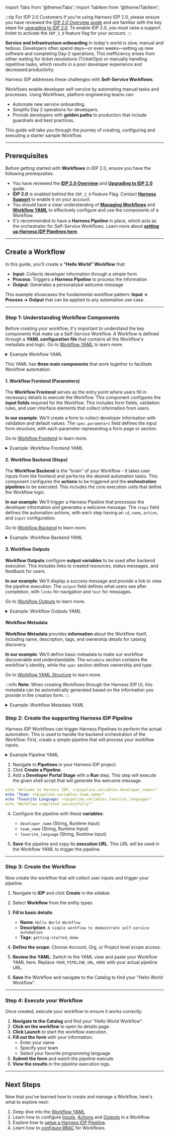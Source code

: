 import Tabs from '@theme/Tabs';
import TabItem from '@theme/TabItem';

:::tip For IDP 2.0 Customers
If you're using Harness IDP 2.0, please ensure you have reviewed the [IDP 2.0 Overview guide](/docs/internal-developer-portal/idp-2o-overview/2-0-overview-and-upgrade-path.md) and are familiar with the key steps for [upgrading to IDP 2.0](/docs/internal-developer-portal/idp-2o-overview/migrating-idp-2o.md). To enable IDP 2.0, you must raise a support ticket to activate the `IDP_2_0` feature flag for your account.
:::

**Service and Infrastructure onboarding** in today's world is slow, manual and tedious. Developers often spend days—or even weeks—setting up new software and completing Day-2 operations. This inefficiency arises from either waiting for ticket resolutions (TicketOps) or manually handling repetitive tasks, which results in a poor developer experience and decreased productivity.

Harness IDP addresses these challenges with **Self-Service Workflows**.

Workflows enable developer self-service by automating manual tasks and processes. Using Workflows, platform engineering teams can:
- Automate new service onboarding.
- Simplify Day 2 operations for developers.
- Provide developers with **golden paths** to production that include guardrails and best practices.

This guide will take you through the journey of creating, configuring and executing a starter sample Workflow.

---

## Prerequisites

Before getting started with **Workflows** in IDP 2.0, ensure you have the following prerequisites: 
* You have reviewed the **[IDP 2.0 Overview](/docs/internal-developer-portal/idp-2o-overview/2-0-overview-and-upgrade-path.md)** and **[Upgrading to IDP 2.0](/docs/internal-developer-portal/idp-2o-overview/migrating-idp-2o.md)** guide. 
* **IDP 2.0** is enabled behind the `IDP_2_0` Feature Flag. Contact **[Harness Support](https://support.harness.io)** to enable it on your account.
* You should have a clear understanding of **[Managing Workflows](/docs/internal-developer-portal/flows/manage-workflow-2o.md)** and **[Workflow YAML](/docs/internal-developer-portal/flows/worflowyaml.md)** to effectively configure and use the components of a Workflow.
* It's recommended to have a **Harness Pipeline** in place, which acts as the orchestrator for Self-Service Workflows.
  Learn more about **[setting up Harness IDP Pipelines here](/docs/internal-developer-portal/flows/harness-pipeline.md)**.

---

## Create a Workflow

In this guide, you'll create a **"Hello World" Workflow** that:
- **Input**: Collects developer information through a simple form
- **Process**: Triggers a **Harness Pipeline** to process the information
- **Output**: Generates a personalized welcome message

This example showcases the fundamental workflow pattern: **Input → Process → Output** that can be applied to any automation use case.

---

### Step 1: Understanding Workflow Components

Before creating your workflow, it's important to understand the key components that make up a Self-Service Workflow. A Workflow is defined through a **YAML configuration file** that contains all the Workflow's metadata and logic. Go to [Workflow YAML](/docs/internal-developer-portal/flows/worflowyaml.md) to learn more.

<details>
<summary>Example Workflow YAML</summary>

```yaml
apiVersion: scaffolder.backstage.io/v1beta3
kind: Template
metadata:
  name: hello-world-workflow
  title: Hello World Workflow
  description: A simple workflow to demonstrate self-service automation
  tags:
    - getting-started
    - demo
spec:
  owner: platform-team
  type: service
  
  # Frontend: Input form configuration
  parameters:
    - title: Developer Information
      description: Tell us about yourself
      type: object
      required:
        - developer_name
        - team_name
      properties:
        developer_name:
          title: Your Name
          type: string
          description: Enter your full name
        team_name:
          title: Your Team
          type: string
          description: Which team do you belong to?
        favorite_language:
          title: Favorite Programming Language
          type: string
          enum:
            - JavaScript
            - Python
            - Java
            - Go
            - Other
          default: JavaScript
        token:
          title: Harness Token
          type: string
          ui:widget: password
          ui:field: HarnessAuthToken

  # Backend: Automation steps
  steps:
    - id: trigger
      name: Trigger Welcome Pipeline
      action: trigger:harness-custom-pipeline
      input:
        url: "YOUR_PIPELINE_URL_HERE"
        inputset:
          developer_name: ${{ parameters.developer_name }}
          team_name: ${{ parameters.team_name }}
          favorite_language: ${{ parameters.favorite_language }}
        apikey: ${{ parameters.token }}

  # Outputs: User feedback and results
  output:
    links:
      - title: View Pipeline Execution
        url: ${{ steps.trigger.output.PipelineUrl }}
    text:
      - title: Success!
        content: |
          Welcome! Your workflow completed successfully.
          
          This demonstrates how Self-Service Workflows can:
          - Collect input from developers
          - Process that input automatically
          - Provide immediate feedback
```

</details>

This YAML has **three main components** that work together to facilitate Workflow automation:

#### **1. Workflow Frontend (Parameters)**
The **Workflow Frontend** serves as the entry point where users fill in necessary details to execute the Workflow. This component configures the **input fields** required for the Workflow. This includes form fields, validation rules, and user interface elements that collect information from users. 

**In our example**: We'll create a form to collect developer information with validation and default values. The `spec.parameters` field defines the input form structure, with each parameter representing a form page or section.

Go to [Workflow Frontend](/docs/internal-developer-portal/flows/worflowyaml#workflow-frontend) to learn more.


<details>
<summary>Example: Workflow Frontend YAML</summary>

```yaml
spec:
  parameters:
    - title: Developer Information
      description: Tell us about yourself
      type: object
      required:
        - developer_name
        - team_name
      properties:
        developer_name:
          title: Your Name
          type: string
          description: Enter your full name
        team_name:
          title: Your Team
          type: string
          description: Which team do you belong to?
        favorite_language:
          title: Favorite Programming Language
          type: string
          enum:
            - JavaScript
            - Python
            - Java
            - Go
            - Other
          default: JavaScript
```
</details>

#### **2. Workflow Backend (Steps)**
The **Workflow Backend** is the "brain" of your Workflow - it takes user inputs from the frontend and performs the desired automation tasks. This component configures the **actions** to be triggered and the **orchestration pipelines** to be executed. This includes the core execution units that define the Workflow logic.

**In our example**: We'll trigger a Harness Pipeline that processes the developer information and generates a welcome message. The `steps` field defines the automation actions, with each step having an `id`, `name`, `action`, and `input` configuration.

Go to [Workflow Backend](/docs/internal-developer-portal/flows/worflowyaml#workflow-backend) to learn more.

<details>
<summary>Example: Workflow Backend YAML</summary>

```yaml
steps:
  - id: trigger-pipeline
    name: Trigger Welcome Pipeline
    action: trigger:harness-custom-pipeline
    input:
      url: "YOUR_PIPELINE_URL_HERE"
      inputset:
        developer_name: ${{ parameters.developer_name }}
        team_name: ${{ parameters.team_name }}
        favorite_language: ${{ parameters.favorite_language }}
      apikey: ${{ parameters.token }}
```
</details>

#### **3. Workflow Outputs**
**Workflow Outputs** configure **output variables** to be used after backend execution. This includes links to created resources, status messages, and feedback for users.

**In our example**: We'll display a success message and provide a link to view the pipeline execution. The `output` field defines what users see after completion, with `links` for navigation and `text` for messages.

Go to [Workflow Outputs](/docs/internal-developer-portal/flows/worflowyaml#workflow-outputs) to learn more.

<details>
<summary>Example: Workflow Outputs YAML</summary>

```yaml
output:
  links:
    - title: View Pipeline Execution
      url: ${{ steps.trigger.output.PipelineUrl }}
  text:
    - title: Success!
      content: |
        Welcome! Your workflow completed successfully.
        
        This demonstrates how Self-Service Workflows can:
        - Collect input from developers
        - Process that input automatically
        - Provide immediate feedback
```
</details>

#### **Workflow Metadata**
**Workflow Metadata** provides **information** about the Workflow itself, including name, description, tags, and ownership details for catalog discovery.

**In our example**: We'll define basic metadata to make our workflow discoverable and understandable. The `metadata` section contains the workflow's identity, while the `spec` section defines ownership and type.

Go to [Workflow YAML Structure](/docs/internal-developer-portal/flows/worflowyaml) to learn more.

:::info
**Note:** When creating Workflows through the Harness IDP UI, this metadata can be automatically generated based on the information you provide in the creation form.
:::

<details>
<summary>Example: Workflow Metadata YAML</summary>

```yaml
apiVersion: scaffolder.backstage.io/v1beta3
kind: Template
metadata:
  name: hello-world-workflow
  title: Hello World Workflow
  description: A simple workflow to demonstrate self-service automation
  tags:
    - getting-started
    - demo
spec:
  owner: platform-team
  type: service
```
</details>

### Step 2: Create the supporting Harness IDP Pipeline

Harness IDP Workflows can trigger Harness Pipelines to perform the actual automation. This is used to handle the backend orchestration of the Workflow. First, create a simple pipeline that will process your workflow inputs.

<details>
<summary>Example Pipeline YAML</summary>

```yaml
pipeline:
  name: hello-world-pipeline
  identifier: helloworldpipeline
  projectIdentifier: <PROJECT-IDENTIFIER>
  orgIdentifier: <ORG-IDENTIFIER>
  tags: {}
  stages:
    - stage:
        name: idp-hello-world
        identifier: idphelloworld
        type: IDP
        spec:
          execution:
            steps:
              - step:
                  type: Run
                  name: Hello-World
                  identifier: HelloWorld
                  spec:
                    connectorRef: account.harnessImage
                    image: node:18
                    shell: Sh
                    command: |-
                      echo "Welcome to Harness IDP, <+pipeline.variables.developer_name>!"
                      echo "Team: <+pipeline.variables.team_name>"
                      echo "Favorite Language: <+pipeline.variables.favorite_language>"
                      echo "Workflow completed successfully!"
          platform:
            os: Linux
            arch: Arm64
          runtime:
            type: Cloud
            spec: {}
        tags: {}
  variables:
    - name: developer_name
      type: String
      required: true
      value: <+input>
    - name: team_name
      type: String
      required: true
      value: <+input>
    - name: favorite_language
      type: String
      required: true
      value: <+input>

```
</details>

<Tabs>
<TabItem value="Interactive Guide">

<DocVideo src="https://app.tango.us/app/embed/f5770ad2-527c-4a02-a2ec-da4f1537a80a" title="Create the supporting Harness IDP Pipeline" />

</TabItem>
<TabItem value="Step-by-Step">

1. Navigate to **Pipelines** in your Harness IDP project.
2. Click **Create a Pipeline**.
3. Add a **Developer Portal Stage** with a **Run** step. This step will execute the given shell script that will generate the welcome message.

```yaml
echo "Welcome to Harness IDP, <+pipeline.variables.developer_name>!"
echo "Team: <+pipeline.variables.team_name>"
echo "Favorite Language: <+pipeline.variables.favorite_language>"
echo "Workflow completed successfully!"
```

4. Configure the pipeline with these **variables**:
   - `developer_name` (String, Runtime Input)
   - `team_name` (String, Runtime Input)
   - `favorite_language` (String, Runtime Input)

5. **Save** the pipeline and copy its **execution URL**. This URL will be used in the Workflow YAML to trigger the pipeline.

</TabItem>
</Tabs>

---

### Step 3: Create the Workflow

Now create the workflow that will collect user inputs and trigger your pipeline.

<Tabs>
<TabItem value="Interactive Guide">

<DocVideo src="https://app.tango.us/app/embed/2ee9d6bd-6041-4c46-abe0-ce7e33d9f936" title="Create Workflow in Harness IDP" />

</TabItem>
<TabItem value="Step-by-Step">

1. Navigate to **IDP** and click **Create** in the sidebar.
2. Select **Workflow** from the entity types.
3. **Fill in basic details**:
   - **Name**: `Hello World Workflow`
   - **Description**: `A simple workflow to demonstrate self-service automation`
   - **Tags**: `getting-started`, `demo`

4. **Define the scope**: Choose Account, Org, or Project level scope access. 

5. **Review the YAML**: Switch to the YAML view and paste your Workflow YAML here. Replace `YOUR_PIPELINE_URL_HERE` with your actual pipeline URL.

6. **Save** the Workflow and navigate to the Catalog to find your "Hello World Workflow". 

</TabItem>
</Tabs>

---

### Step 4: Execute your Workflow

Once created, execute your workflow to ensure it works correctly.

1. **Navigate to the Catalog** and find your "Hello World Workflow".
2. **Click on the workflow** to open its details page.
3. **Click Launch** to start the workflow execution.
4. **Fill out the form** with your information:
   - Enter your name
   - Specify your team
   - Select your favorite programming language
5. **Submit the form** and watch the pipeline execute.
6. **View the results** in the pipeline execution logs.

---

## Next Steps

Now that you've learned how to create and manage a Workflow, here's what to explore next:
1. Deep dive into the [Workflow YAML](/docs/internal-developer-portal/flows/worflowyaml.md)
2. Learn how to configure [Inputs](/docs/internal-developer-portal/flows/flows-input.md), [Actions](/docs/internal-developer-portal/flows/custom-actions.md) and [Outputs](/docs/internal-developer-portal/flows/outputs.md) in a Workflow. 
3. Explore how to [setup a Harness IDP Pipeline](/docs/internal-developer-portal/flows/harness-pipeline.md).
4. Learn how to [configure RBAC](/docs/internal-developer-portal/rbac/workflow-rbac.md) for Workflows.

